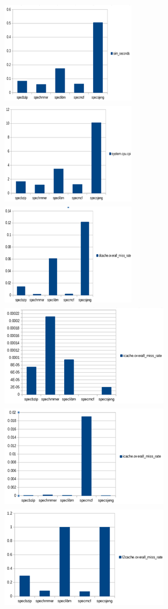<img src="https://github.com/AkisParousis/Computer_Architecture/blob/main/2nd%20Lab/Graphs/sim_seconds.png?raw=true" alt="simsec"
	title="A cute kitten" width="400" height="300" />

<img src="https://github.com/AkisParousis/Computer_Architecture/blob/main/2nd%20Lab/Graphs/cpi.png?raw=true" alt="cpi"
	title="A cute kitten" width="400" height="300" />
	
<img src="https://github.com/AkisParousis/Computer_Architecture/blob/main/2nd%20Lab/Graphs/dcachemissrate.png?raw=true" alt="cpi"
	title="A cute kitten" width="400" height="300" />
	
<img src="https://github.com/AkisParousis/Computer_Architecture/blob/main/2nd%20Lab/Graphs/icachemissrate1.png?raw=true" alt="cpi"
	title="A cute kitten" width="500" height="300" />
	
<img src="https://github.com/AkisParousis/Computer_Architecture/blob/main/2nd%20Lab/Graphs/icachemissrate2.png?raw=true" alt="cpi"
	title="A cute kitten" width="500" height="300" />
	
<img src="https://github.com/AkisParousis/Computer_Architecture/blob/main/2nd%20Lab/Graphs/l2cachemissrate.png?raw=true" alt="cpi"
	title="A cute kitten" width="500" height="300" />
